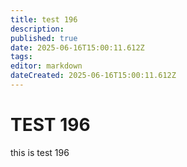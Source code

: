 ```yaml
---
title: test 196
description: 
published: true
date: 2025-06-16T15:00:11.612Z
tags: 
editor: markdown
dateCreated: 2025-06-16T15:00:11.612Z
---
```


# TEST 196
this is test 196

